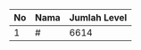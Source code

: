 | No | Nama            | Jumlah Level |
|----|-----------------|--------------|
| 1  | #    |    6614        |
